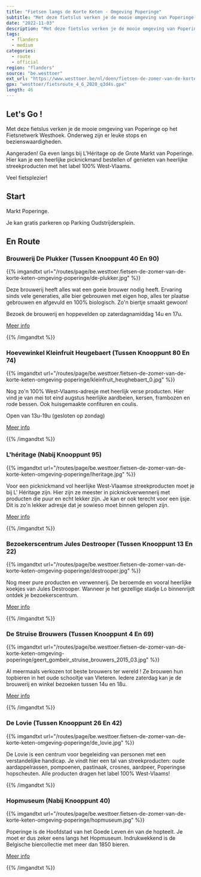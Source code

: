 ```yaml
---
title: "Fietsen langs de Korte Keten - Omgeving Poperinge"
subtitle: "Met deze fietslus verken je de mooie omgeving van Poperinge op het Fietsnetwerk Westhoek"
date: "2022-11-03"
description: "Met deze fietslus verken je de mooie omgeving van Poperinge op het Fietsnetwerk Westhoek" 
tags:
  - flanders
  - medium
categories: 
  - route
  - official
region: "flanders"
source: "be.westtoer"
ext_url: "https://www.westtoer.be/nl/doen/fietsen-de-zomer-van-de-korte-keten-omgeving-poperinge"
gpx: "westtoer/fietsroute_4_6_2020_q3d4s.gpx"
length: 46
---
```


## Let's Go !

Met deze fietslus verken je de mooie omgeving van Poperinge op het Fietsnetwerk Westhoek. Onderweg zijn er leuke stops en bezienswaardigheden.

Aangeraden! Ga even langs bij L'Héritage op de Grote Markt van Poperinge. Hier kan je een heerlijke picknickmand bestellen of genieten van heerlijke streekproducten met het label 100% West-Vlaams.

Veel fietsplezier!

## Start 

Markt Poperinge.   



Je kan gratis parkeren op Parking Oudstrijdersplein. 

## En Route

### Brouwerij De Plukker (Tussen Knooppunt 40 En 90)

{{% imgandtxt url="/routes/page/be.westtoer.fietsen-de-zomer-van-de-korte-keten-omgeving-poperinge/de-plukker.jpg" %}}

Deze brouwerij heeft alles wat een goeie brouwer nodig heeft. Ervaring sinds vele generaties, alle bier gebrouwen met eigen hop, alles ter plaatse gebrouwen en afgevuld en 100% biologisch. Zo'n biertje smaakt gewoon!

Bezoek de brouwerij en hoppevelden op zaterdagnamiddag 14u en 17u.   

[Meer info](https://www.westtoer.be/nl/eten-drinken/brouwerij-de-plukker)

{{% /imgandtxt %}}

### Hoevewinkel Kleinfruit Heugebaert (Tussen Knooppunt 80 En 74)

{{% imgandtxt url="/routes/page/be.westtoer.fietsen-de-zomer-van-de-korte-keten-omgeving-poperinge/kleinfruit_heughebaert_0.jpg" %}}

Nog zo'n 100% West-Vlaams-adresje met heerlijk verse producten. Hier vind je van mei tot eind augstus heerlijke aardbeien, kersen, frambozen en rode bessen.  Ook huisgemaakte confituren en coulis.

Open van 13u-19u (gesloten op zondag)

[Meer info](http://www.kleinfruitheugebaert.be) 

{{% /imgandtxt %}}

### L'héritage (Nabij Knooppunt 95)

{{% imgandtxt url="/routes/page/be.westtoer.fietsen-de-zomer-van-de-korte-keten-omgeving-poperinge/lheritage.jpg" %}}

Voor een picknickmand vol heerlijke West-Vlaamse streekproducten moet je bij L' Héritage zijn. Hier zijn ze meester in picknickverwennerij met producten die puur en echt lekker zijn. Je kan er ook terecht voor een ijsje. Dit is zo'n lekker adresje dat je sowieso moet binnen gelopen zijn.

[Meer info](https://www.westtoer.be/nl/slapen/lh%C3%A9ritage)

{{% /imgandtxt %}}

### Bezoekerscentrum Jules Destrooper (Tussen Knooppunt 13 En 22)

{{% imgandtxt url="/routes/page/be.westtoer.fietsen-de-zomer-van-de-korte-keten-omgeving-poperinge/destrooper.jpg" %}}

Nog meer pure producten en verwennerij. De beroemde en vooral heerlijke koekjes van Jules Destrooper. Wanneer je het gezellige stadje Lo binnenrijdt ontdek je bezoekerscentrum.

[Meer info](https://www.westtoer.be/nl/doen/bezoekerscentrum-jules-destrooper)

{{% /imgandtxt %}}

### De Struise Brouwers (Tussen Knooppunt 4 En 69)

{{% imgandtxt url="/routes/page/be.westtoer.fietsen-de-zomer-van-de-korte-keten-omgeving-poperinge/geert_gombeir_struise_brouwers_2015_03.jpg" %}}

Al meermaals verkozen tot beste brouwers ter wereld ! Ze brouwen hun topbieren in het oude schooltje van Vleteren.  Iedere zaterdag kan je de brouwerij en winkel bezoeken tussen 14u en 18u.

[Meer info ](https://www.westtoer.be/nl/eten-drinken/de-struise-brouwers) 

{{% /imgandtxt %}}

### De Lovie (Tussen Knooppunt 26 En 42)

{{% imgandtxt url="/routes/page/be.westtoer.fietsen-de-zomer-van-de-korte-keten-omgeving-poperinge/de_lovie.jpg" %}}

De Lovie is een centrum voor begeleiding van personen met een verstandelijke handicap. Je vindt hier een tal van streekproducten: oude aardappelrassen, pompoenen, pastinaak, crosnes, aardpeer, Poperingse hopscheuten. Alle producten dragen het label 100% West-Vlaams!

{{% /imgandtxt %}}

### Hopmuseum (Nabij Knooppunt 40) 

{{% imgandtxt url="/routes/page/be.westtoer.fietsen-de-zomer-van-de-korte-keten-omgeving-poperinge/hopmuseum.jpg" %}}

Poperinge is de Hoofdstad van het Goede Leven én van de hopteelt. Je moet er dus zeker eens langs het Hopmuseum. Indrukwekkend is de Belgische biercollectie met meer dan 1850 bieren. 

[Meer info](https://www.westtoer.be/nl/doen/hopmuseum)

{{% /imgandtxt %}}
